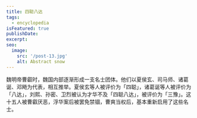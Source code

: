 ```yaml
---
title: 四聪八达
tags:
  - encyclopedia
isFeatured: true
publishDate: 
excerpt: 
seo:
  image:
    src: '/post-13.jpg'
    alt: Abstract snow
---
```


魏明帝曹叡时，魏国内部逐渐形成一支名士团体。他们以夏侯玄、司马师、诸葛诞、邓飏为代表，相互推举。夏侯玄等人被评价为「四聪」，诸葛诞等人被评价为「八达」，刘熙、孙密、卫烈被认为才华不及「四聪八达」，被评价为「三豫」。这十五人被曹叡厌恶，浮华案后被罢免禁锢，曹爽当权后，基本重新启用了这些名士。

